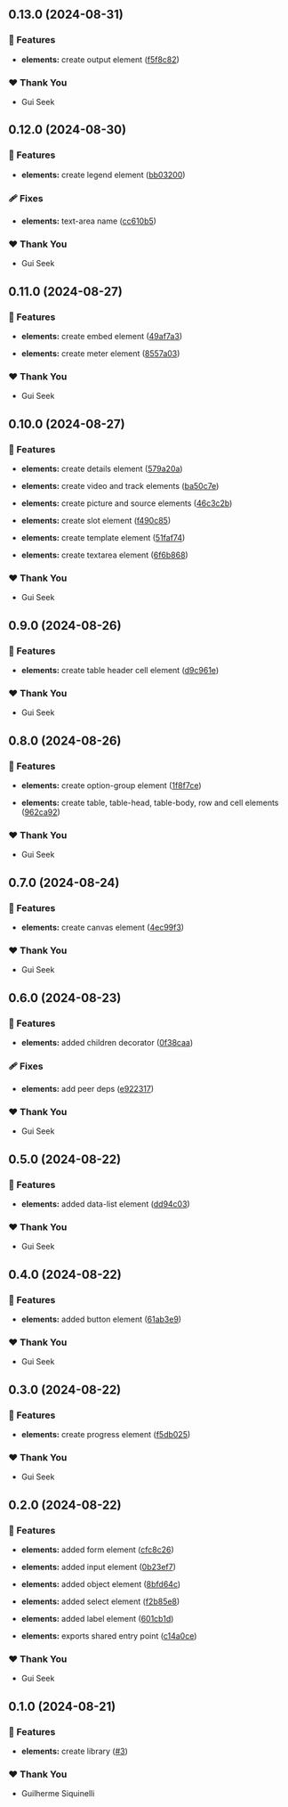 ## 0.13.0 (2024-08-31)


### 🚀 Features

- **elements:** create output element ([f5f8c82](https://github.com/guiseek/websqnl/commit/f5f8c82))


### ❤️  Thank You

- Gui Seek

## 0.12.0 (2024-08-30)


### 🚀 Features

- **elements:** create legend element ([bb03200](https://github.com/guiseek/websqnl/commit/bb03200))


### 🩹 Fixes

- **elements:** text-area name ([cc610b5](https://github.com/guiseek/websqnl/commit/cc610b5))


### ❤️  Thank You

- Gui Seek

## 0.11.0 (2024-08-27)


### 🚀 Features

- **elements:** create embed element ([49af7a3](https://github.com/guiseek/websqnl/commit/49af7a3))

- **elements:** create meter element ([8557a03](https://github.com/guiseek/websqnl/commit/8557a03))


### ❤️  Thank You

- Gui Seek

## 0.10.0 (2024-08-27)


### 🚀 Features

- **elements:** create details element ([579a20a](https://github.com/guiseek/websqnl/commit/579a20a))

- **elements:** create video and track elements ([ba50c7e](https://github.com/guiseek/websqnl/commit/ba50c7e))

- **elements:** create picture and source elements ([46c3c2b](https://github.com/guiseek/websqnl/commit/46c3c2b))

- **elements:** create slot element ([f490c85](https://github.com/guiseek/websqnl/commit/f490c85))

- **elements:** create template element ([51faf74](https://github.com/guiseek/websqnl/commit/51faf74))

- **elements:** create textarea element ([6f6b868](https://github.com/guiseek/websqnl/commit/6f6b868))


### ❤️  Thank You

- Gui Seek

## 0.9.0 (2024-08-26)


### 🚀 Features

- **elements:** create table header cell element ([d9c961e](https://github.com/guiseek/websqnl/commit/d9c961e))


### ❤️  Thank You

- Gui Seek

## 0.8.0 (2024-08-26)


### 🚀 Features

- **elements:** create option-group element ([1f8f7ce](https://github.com/guiseek/websqnl/commit/1f8f7ce))

- **elements:** create table, table-head, table-body, row and cell elements ([962ca92](https://github.com/guiseek/websqnl/commit/962ca92))


### ❤️  Thank You

- Gui Seek

## 0.7.0 (2024-08-24)


### 🚀 Features

- **elements:** create canvas element ([4ec99f3](https://github.com/guiseek/websqnl/commit/4ec99f3))


### ❤️  Thank You

- Gui Seek

## 0.6.0 (2024-08-23)


### 🚀 Features

- **elements:** added children decorator ([0f38caa](https://github.com/guiseek/websqnl/commit/0f38caa))


### 🩹 Fixes

- **elements:** add peer deps ([e922317](https://github.com/guiseek/websqnl/commit/e922317))


### ❤️  Thank You

- Gui Seek

## 0.5.0 (2024-08-22)


### 🚀 Features

- **elements:** added data-list element ([dd94c03](https://github.com/guiseek/websqnl/commit/dd94c03))


### ❤️  Thank You

- Gui Seek

## 0.4.0 (2024-08-22)


### 🚀 Features

- **elements:** added button element ([61ab3e9](https://github.com/guiseek/websqnl/commit/61ab3e9))


### ❤️  Thank You

- Gui Seek

## 0.3.0 (2024-08-22)


### 🚀 Features

- **elements:** create progress element ([f5db025](https://github.com/guiseek/websqnl/commit/f5db025))


### ❤️  Thank You

- Gui Seek

## 0.2.0 (2024-08-22)


### 🚀 Features

- **elements:** added form element ([cfc8c26](https://github.com/guiseek/websqnl/commit/cfc8c26))

- **elements:** added input element ([0b23ef7](https://github.com/guiseek/websqnl/commit/0b23ef7))

- **elements:** added object element ([8bfd64c](https://github.com/guiseek/websqnl/commit/8bfd64c))

- **elements:** added select element ([f2b85e8](https://github.com/guiseek/websqnl/commit/f2b85e8))

- **elements:** added label element ([601cb1d](https://github.com/guiseek/websqnl/commit/601cb1d))

- **elements:** exports shared entry point ([c14a0ce](https://github.com/guiseek/websqnl/commit/c14a0ce))


### ❤️  Thank You

- Gui Seek

## 0.1.0 (2024-08-21)


### 🚀 Features

- **elements:** create library ([#3](https://github.com/guiseek/websqnl/pull/3))


### ❤️  Thank You

- Guilherme Siquinelli